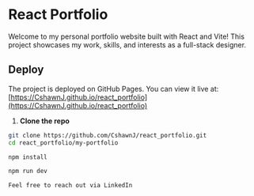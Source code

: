 # React Portfolio

Welcome to my personal portfolio website built with React and Vite! This project showcases my work, skills, and interests as a full-stack designer.

## Deploy

The project is deployed on GitHub Pages. You can view it live at: [https://CshawnJ.github.io/react_portfolio](https://CshawnJ.github.io/react_portfolio)

1. **Clone the repo**

```bash
git clone https://github.com/CshawnJ/react_portfolio.git
cd react_portfolio/my-portfolio

npm install

npm run dev

Feel free to reach out via LinkedIn